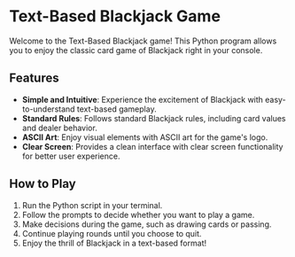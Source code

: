 # Text-Based Blackjack Game

Welcome to the Text-Based Blackjack game! This Python program allows you to enjoy the classic card game of Blackjack right in your console.

## Features
- **Simple and Intuitive**: Experience the excitement of Blackjack with easy-to-understand text-based gameplay.
- **Standard Rules**: Follows standard Blackjack rules, including card values and dealer behavior.
- **ASCII Art**: Enjoy visual elements with ASCII art for the game's logo.
- **Clear Screen**: Provides a clean interface with clear screen functionality for better user experience.

## How to Play
1. Run the Python script in your terminal.
2. Follow the prompts to decide whether you want to play a game.
3. Make decisions during the game, such as drawing cards or passing.
4. Continue playing rounds until you choose to quit.
5. Enjoy the thrill of Blackjack in a text-based format!
